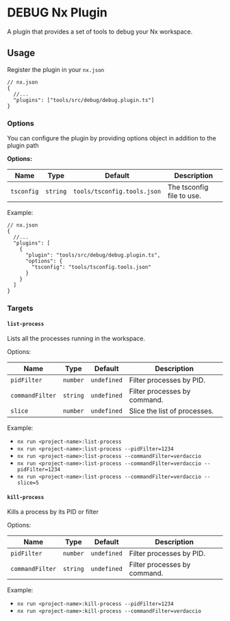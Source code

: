 # DEBUG Nx Plugin

A plugin that provides a set of tools to debug your Nx workspace.

## Usage

Register the plugin in your `nx.json`

```jsonc
// nx.json
{
  //...
  "plugins": ["tools/src/debug/debug.plugin.ts"]
}
```

### Options

You can configure the plugin by providing options object in addition to the plugin path

**Options:**

| Name       | Type     | Default                     | Description               |
| ---------- | -------- | --------------------------- | ------------------------- |
| `tsconfig` | `string` | `tools/tsconfig.tools.json` | The tsconfig file to use. |

Example:

```jsonc
// nx.json
{
  //...
  "plugins": [
    {
      "plugin": "tools/src/debug/debug.plugin.ts",
      "options": {
        "tsconfig": "tools/tsconfig.tools.json"
      }
    }
  ]
}
```

### Targets

#### `list-process`

Lists all the processes running in the workspace.

Options:

| Name            | Type     | Default     | Description                  |
| --------------- | -------- | ----------- | ---------------------------- |
| `pidFilter`     | `number` | `undefined` | Filter processes by PID.     |
| `commandFilter` | `string` | `undefined` | Filter processes by command. |
| `slice`         | `number` | `undefined` | Slice the list of processes. |

Example:

- `nx run <project-name>:list-process`
- `nx run <project-name>:list-process --pidFilter=1234`
- `nx run <project-name>:list-process --commandFilter=verdaccio`
- `nx run <project-name>:list-process --commandFilter=verdaccio --pidFilter=1234`
- `nx run <project-name>:list-process --commandFilter=verdaccio --slice=5`

#### `kill-process`

Kills a process by its PID or filter

Options:

| Name            | Type     | Default     | Description                  |
| --------------- | -------- | ----------- | ---------------------------- |
| `pidFilter`     | `number` | `undefined` | Filter processes by PID.     |
| `commandFilter` | `string` | `undefined` | Filter processes by command. |

Example:

- `nx run <project-name>:kill-process --pidFilter=1234`
- `nx run <project-name>:kill-process --commandFilter=verdaccio`
